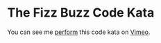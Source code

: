 The Fizz Buzz Code Kata
=======================

You can see me [perform](http://vimeo.com/amckinnell/fizzbuzz) this code kata on [Vimeo](http://vimeo.com/amckinnell).
